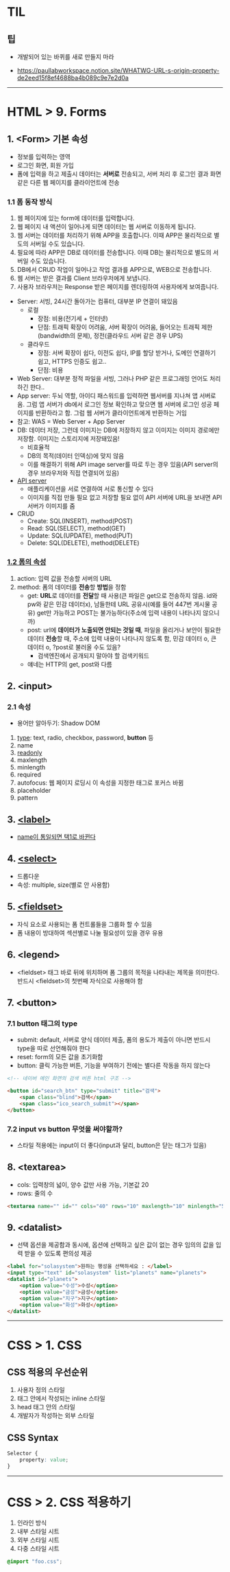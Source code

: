 # TIL
## 팁
* 개발되어 있는 바퀴를 새로 만들지 마라

* https://paullabworkspace.notion.site/WHATWG-URL-s-origin-property-de2eed15f8ef4688ba4b089c9e7e2d0a
---
# HTML > 9. Forms
## 1. <Form\> 기본 속성
* 정보를 입력하는 영역
* 로그인 화면, 회원 가입
* 폼에 입력을 하고 제출시 데이터는 **서버로** 전송되고, 서버 처리 후 로그인 결과 화면 같은 다른 웹 페이지를 클라이언트에 전송
### 1.1 폼 동작 방식
1. 웹 페이지에 있는 form에 데이터를 입력합니다.
2. 웹 페이지 내 액션이 일어나게 되면 데이터는 웹 서버로 이동하게 됩니다.
3. 웹 서버는 데이터를 처리하기 위해 APP을 호출합니다. 이때 APP은 물리적으로 별도의 서버일 수도 있습니다.
4. 필요에 따라 APP은 DB로 데이터를 전송합니다. 이때 DB는 물리적으로 별도의 서버일 수도 있습니다.
5. DB에서 CRUD 작업이 일어나고 작업 결과를 APP으로, WEB으로 전송합니다.
6. 웹 서버는 받은 결과를 Client 브라우저에게 보냅니다.
7. 사용자 브라우저는 Response 받은 페이지를 렌더링하여 사용자에게 보여줍니다.
* Server: 서빙, 24시간 돌아가는 컴퓨터, 대부분 IP 연결이 돼있음
    * 로컬
        * 장점: 비용(전기세 + 인터넷)
        * 단점: 트래픽 확장이 어려움, 서버 확장이 어려움, 들어오는 트래픽 제한(bandwidth의 문제), 정전(클라우드 서버 같은 경우 UPS)
    * 클라우드
        * 장점: 서버 확장이 쉽다, 이전도 쉽다, IP를 할당 받거나, 도메인 연결하기 쉽고, HTTPS 인증도 쉽고..
        * 단점: 비용
* Web Server: 대부분 정적 파일을 서빙, 그러나 PHP 같은 프로그래밍 언어도 처리하긴 한다..
* App server: 두뇌 역할, 아이디 패스워드를 입력하면 웹서버를 지나쳐 앱 서버로 옴. 그럼 앱 서버가 db에서 로그인 정보 확인하고 맞으면 웹 서버에 로그인 성공 페이지를 반환하라고 함. 그럼 웹 서버가 클라이언트에게 반환하는 거임
* 참고: WAS = Web Server + App Server
* DB: 데이터 저장, 그런데 이미지는 DB에 저장하지 않고 이미지는 이미지 경로에만 저장함. 이미지는 스토리지에 저장돼있음!
    * 비효율적
    * DB의 목적(데이터 인덱싱)에 맞지 않음
    * 이를 해결하기 위해 API image server를 따로 두는 경우 있음(API server의 경우 브라우저와 직접 연결되어 있음)
* [API server](https://paullabworkspace.notion.site/API-API-Server-bab406c7453b4654a183a03bcf8dac96)
    * 애플리케이션을 서로 연결하여 서로 통신할 수 있다
    * 이미지를 직접 만들 필요 없고 저장할 필요 없이 API 서버에 URL을 보내면 API 서버가 이미지를 줌
* CRUD
    * Create: SQL(INSERT), method(POST)
    * Read: SQL(SELECT), method(GET)
    * Update: SQL(UPDATE), method(PUT)
    * Delete: SQL(DELETE), method(DELETE)
### [1.2 폼의 속성](https://github.com/SEMINSEMINSEMIN/FrontendSchool3/blob/main/220907/001.html)
1. action: 입력 값을 전송할 서버의 URL
2. method: 폼의 데이터를 **전송**할 **방법**을 정함
    * get: **URL**로 데이터를 **전달**할 때 사용(큰 파일은 get으로 전송하지 않음. id와 pw와 같은 민감 데이터x), 남들한테 URL 공유시(예를 들어 447번 게시물 공유) get만 가능하고 POST는 불가능하다(주소에 입력 내용이 나타나지 않으니까)
    * post: url에 **데이터가 노출되면 안되는 것일 때**, 파일을 올리거나 보안이 필요한 데이터 **전송**할 때, 주소에 입력 내용이 나타나지 않도록 함, 민감 데이터 o, 큰 데이터 o, ?post로 불러올 수도 있음?
        * 검색엔진에서 공개되지 말아야 할 검색키워드
    * 얘네는 HTTP의 get, post와 다름
## 2. <input\>
### 2.1 속성
* 용어만 알아두기: Shadow DOM
1. [type](https://github.com/SEMINSEMINSEMIN/FrontendSchool3/blob/main/220907/002.html): text, radio, checkbox, password, **button** 등
2. name
3. [readonly](https://github.com/SEMINSEMINSEMIN/FrontendSchool3/blob/main/220907/003.html)
4. maxlength
5. minlength
6. required
7. autofocus: 웹 페이지 로딩시 이 속성을 지정한 태그로 포커스 바뀜
8. placeholder
9. pattern
## 3. [<label\>](https://github.com/SEMINSEMINSEMIN/FrontendSchool3/blob/main/220907/004.html)
* [name이 통일되면 택1로 바뀐다](https://github.com/SEMINSEMINSEMIN/FrontendSchool3/blob/main/220907/005.html)
## 4. [<select\>](https://github.com/SEMINSEMINSEMIN/FrontendSchool3/blob/main/220907/006.html)
* 드롭다운
* 속성: multiple, size(별로 안 사용함)
## 5. [<fieldset\>](https://github.com/SEMINSEMINSEMIN/FrontendSchool3/blob/main/220907/007.html)
* 자식 요소로 사용되는 폼 컨트롤들을 그룹화 할 수 있음
* 폼 내용이 방대하여 섹션별로 나눌 필요성이 있을 경우 유용
## 6. <legend\>
* <fieldset\> 태그 바로 뒤에 위치하며 폼 그룹의 목적을 나타내는 제목을 의미한다. 반드시 <fieldset\>의 첫번째 자식으로 사용해야 함
## 7. <button\>
### 7.1 button 태그의 type
* submit: default, 서버로 양식 데이터 제출, 폼의 용도가 제출이 아니면 반드시 type을 따로 선언해줘야 한다
* reset: form의 모든 값을 초기화함
* button: 클릭 가능한 버튼, 기능을 부여하기 전에는 별다른 작동을 하지 않는다
```html
<!-- 네이버 메인 화면의 검색 버튼 html 구조 -->

<button id="search_btn" type="submit" title="검색">
	<span class="blind">검색</span>
	<span class="ico_search_submit"></span>
</button>
```
### 7.2 input vs button 무엇을 써야할까?
* 스타일 적용에는 input이 더 좋다(input과 달리, button은 닫는 태그가 있음)
## 8. <textarea\>
* cols: 입력창의 넓이, 양수 값만 사용 가능, 기본값 20
* rows: 줄의 수
```html
<textarea name="" id="" cols="40" rows="10" maxlength="10" minlength="5"></textarea>
```
## 9. <datalist\>
* 선택 옵션을 제공함과 동시에, 옵션에 선택하고 싶은 값이 없는 경우 임의의 값을 입력 받을 수 있도록 편의성 제공
```html
<label for="solasystem">원하는 행성을 선택하세요 : </label>
<input type="text" id="solasystem" list="planets" name="planets">
<datalist id="planets">
    <option value="수성">수성</option>
    <option value="금성">금성</option>
    <option value="지구">지구</option>
    <option value="화성">화성</option>
</datalist>
```
---
# CSS > 1. CSS
## CSS 적용의 우선순위
1. 사용자 정의 스타일
2. 태그 안에서 작성되는 inline 스타일
3. head 태그 안의 스타일
4. 개발자가 작성하는 외부 스타일
## CSS Syntax
```css
Selector {
    property: value;
}
```
---
# CSS > 2. CSS 적용하기
1. 인라인 방식
2. 내부 스타일 시트
3. 외부 스타일 시트
4. 다중 스타일 시트
```css
@import "foo.css";
```